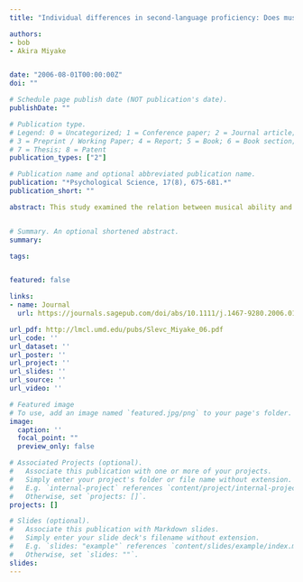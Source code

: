 ```yaml
---
title: "Individual differences in second-language proficiency: Does musical ability matter?"

authors:
- bob
- Akira Miyake


date: "2006-08-01T00:00:00Z"
doi: ""

# Schedule page publish date (NOT publication's date).
publishDate: ""

# Publication type.
# Legend: 0 = Uncategorized; 1 = Conference paper; 2 = Journal article;
# 3 = Preprint / Working Paper; 4 = Report; 5 = Book; 6 = Book section;
# 7 = Thesis; 8 = Patent
publication_types: ["2"]

# Publication name and optional abbreviated publication name.
publication: "*Psychological Science, 17(8), 675-681.*"
publication_short: ""

abstract: This study examined the relation between musical ability and second-language (L2) proficiency in adult learners. L2 ability was assessed in four domains<b>:</b> receptive phonology, productive phonology, syntax, and lexical knowledge. Also assessed were various other factors that might explain individual differences in L2 ability, including age of L2 immersion, patterns of language use and exposure, and phonological short-term memory. Hierarchical regression analyses were conducted to determine if musical ability explained any unique variance in each domain of L2 ability after controlling for other relevant factors. Musical ability predicted L2 phonological ability (both receptive and productive) even when controlling for other factors, but did not explain unique variance in L2 syntax or lexical knowledge. These results suggest that musical skills may facilitate the acquisition of L2 sound structure and add to a growing body of evidence linking language and music.


# Summary. An optional shortened abstract.
summary:

tags:


featured: false

links:
- name: Journal
  url: https://journals.sagepub.com/doi/abs/10.1111/j.1467-9280.2006.01765.x

url_pdf: http://lmcl.umd.edu/pubs/Slevc_Miyake_06.pdf
url_code: ''
url_dataset: ''
url_poster: ''
url_project: ''
url_slides: ''
url_source: ''
url_video: ''

# Featured image
# To use, add an image named `featured.jpg/png` to your page's folder. 
image:
  caption: ''
  focal_point: ""
  preview_only: false

# Associated Projects (optional).
#   Associate this publication with one or more of your projects.
#   Simply enter your project's folder or file name without extension.
#   E.g. `internal-project` references `content/project/internal-project/index.md`.
#   Otherwise, set `projects: []`.
projects: []

# Slides (optional).
#   Associate this publication with Markdown slides.
#   Simply enter your slide deck's filename without extension.
#   E.g. `slides: "example"` references `content/slides/example/index.md`.
#   Otherwise, set `slides: ""`.
slides:
---
```


